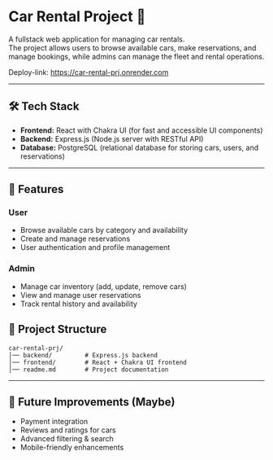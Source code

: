 

# Car Rental Project 🚗

A fullstack web application for managing car rentals.  
The project allows users to browse available cars, make reservations, and manage bookings, while admins can manage the fleet and rental operations.

Deploy-link: https://car-rental-prj.onrender.com 

---

## 🛠 Tech Stack

- **Frontend:** React with Chakra UI (for fast and accessible UI components)
- **Backend:** Express.js (Node.js server with RESTful API)
- **Database:** PostgreSQL (relational database for storing cars, users, and reservations)

---

## 📌 Features

### User
- Browse available cars by category and availability
- Create and manage reservations
- User authentication and profile management

### Admin
- Manage car inventory (add, update, remove cars)
- View and manage user reservations
- Track rental history and availability

## 📂 Project Structure
```
car-rental-prj/
│── backend/         # Express.js backend
│── frontend/        # React + Chakra UI frontend
│── readme.md        # Project documentation
```

---

## 🚀 Future Improvements (Maybe)
- Payment integration
- Reviews and ratings for cars
- Advanced filtering & search
- Mobile-friendly enhancements